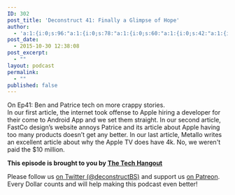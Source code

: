 ```yaml
---
ID: 302
post_title: 'Deconstruct 41: Finally a Glimpse of Hope'
author:
  - 'a:1:{i:0;s:96:"a:1:{i:0;s:78:"a:1:{i:0;s:60:"a:1:{i:0;s:42:"a:1:{i:0;s:24:"a:1:{i:0;s:7:"patrice";}";}";}";}";}";}'
post_date:
  - 2015-10-30 12:38:08
post_excerpt:
  - ""
layout: podcast
permalink:
  - ""
published: false
---
```

<p>On Ep41: Ben and Patrice tech on more crappy stories.  <br />
In our first article, the internet took offense to Apple hiring a developer for their come to Android App and we set them straight.  In our second article, FastCo design’s website annoys Patrice and its article about Apple having too many products doesn’t get any better.  In our last article, Metallo writes an excellent article about why the Apple TV does have 4k.  No, we weren't paid the $10 million.</p>
<p><strong>This episode is brought to you by <a href="http://thetechhangout.com">The Tech Hangout</a></strong>
</p>
<p>Please follow us <a href="http://twitter.com/deconstructBS">on Twitter (@deconstructBS)</a> and support us <a href="http://patreon.com/deconstruct">on Patreon</a>. Every Dollar counts and will help making this podcast even better!
</p>
